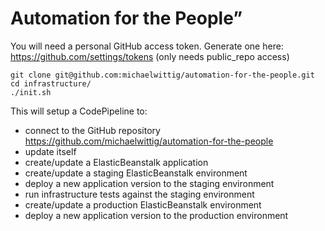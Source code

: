 # Automation for the People”

You will need a personal GitHub access token. Generate one here: https://github.com/settings/tokens (only needs public_repo access)

```
git clone git@github.com:michaelwittig/automation-for-the-people.git
cd infrastructure/
./init.sh
```

This will setup a CodePipeline to:

* connect to the GitHub repository https://github.com/michaelwittig/automation-for-the-people
* update itself
* create/update a ElasticBeanstalk application
* create/update a staging ElasticBeanstalk environment
* deploy a new application version to the staging environment
* run infrastructure tests against the staging environment
* create/update a production ElasticBeanstalk environment
* deploy a new application version to the production environment
